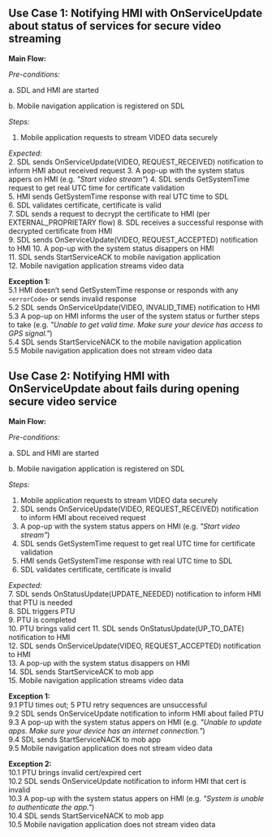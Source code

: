 
## Use Case 1: Notifying HMI with OnServiceUpdate about status of services for secure video streaming

**Main Flow:** 

_Pre-conditions:_

a. SDL and HMI are started

b. Mobile navigation application is registered on SDL

_Steps:_

1. Mobile application requests to stream VIDEO data securely

_Expected:_  
2. SDL sends OnServiceUpdate(VIDEO, REQUEST_RECEIVED) notification to inform HMI about received request
3. A pop-up with the system status appers on HMI (e.g. _"Start video stream"_)
4. SDL sends GetSystemTime request to get real UTC time for certificate validation  
5. HMI sends GetSystemTime response with real UTC time to SDL  
6. SDL validates certificate, certificate is valid  
7. SDL sends a request to decrypt the certificate to HMI (per EXTERNAL_PROPRIETARY flow) 
8. SDL receives a successful response with decrypted certificate from HMI  
9. SDL sends OnServiceUpdate(VIDEO, REQUEST_ACCEPTED) notification to HMI
10. A pop-up with the system status disappers on HMI  
11. SDL sends StartServiceACK to mobile navigation application  
12. Mobile navigation application streams video data

**Exception 1:**  
5.1 HMI doesn’t send GetSystemTime response or responds with any `<errorCode>` or sends invalid response  
5.2 SDL sends OnServiceUpdate(VIDEO, INVALID_TIME) notification to HMI  
5.3 A pop-up on HMI informs the user of the system status or further steps to take (e.g. _"Unable to get valid time. Make sure your device has access to GPS signal."_)  
5.4 SDL sends StartServiceNACK to the mobile navigation application  
5.5 Mobile navigation application does not stream video data


## Use Case 2: Notifying HMI with OnServiceUpdate about fails during opening secure video service

**Main Flow:**

_Pre-conditions:_

a. SDL and HMI are started

b. Mobile navigation application is registered on SDL

_Steps:_

1. Mobile application requests to stream VIDEO data securely  
2. SDL sends OnServiceUpdate(VIDEO, REQUEST_RECEIVED) notification to inform HMI about received request  
3. A pop-up with the system status appers on HMI (e.g. _"Start video stream"_)  
4. SDL sends GetSystemTime request to get real UTC time for certificate validation  
5. HMI sends GetSystemTime response with real UTC time to SDL  
6. SDL validates certificate, certificate is invalid  

_Expected:_  
7. SDL sends OnStatusUpdate(UPDATE_NEEDED) notification to inform HMI that PTU is needed  
8. SDL triggers PTU  
9. PTU is completed  
10. PTU brings valid cert
11. SDL sends OnStatusUpdate(UP_TO_DATE) notification to HMI  
12. SDL sends OnServiceUpdate(VIDEO, REQUEST_ACCEPTED) notification to HMI  
13. A pop-up with the system status disappers on HMI  
14. SDL sends StartServiceACK to mob app  
15. Mobile navigation application streams video data

**Exception 1:**  
9.1 PTU times out; 5 PTU retry sequences are unsuccessful  
9.2 SDL sends OnServiceUpdate notification to inform HMI about failed PTU  
9.3 A pop-up with the system status appers on HMI (e.g. _"Unable to update apps. Make sure your device has an internet connection."_)  
9.4 SDL sends StartServiceNACK to mob app  
9.5 Mobile navigation application does not stream video data  

**Exception 2:**  
10.1 PTU brings invalid cert/expired cert  
10.2 SDL sends OnServiceUpdate notification to inform HMI that cert is invalid  
10.3 A pop-up with the system status appers on HMI (e.g. _"System is unable to authenticate the app."_)  
10.4 SDL sends StartServiceNACK to mob app  
10.5 Mobile navigation application does not stream video data
